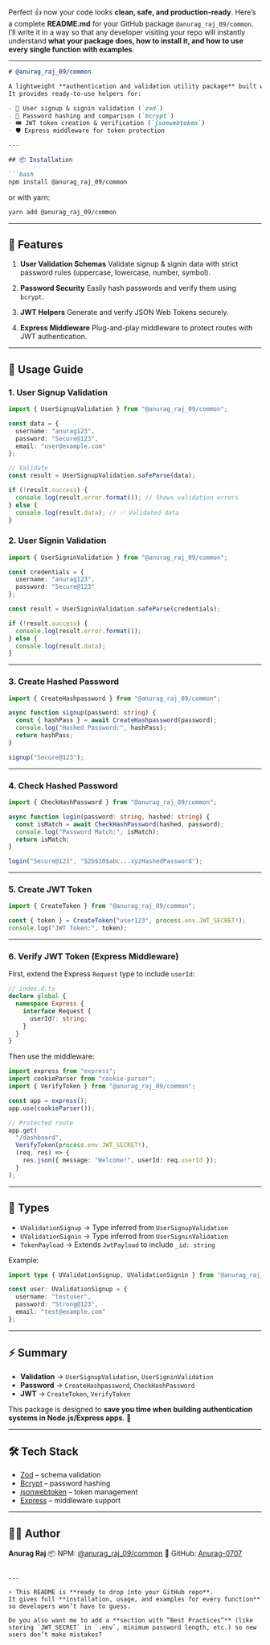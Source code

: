 Perfect 👍 now your code looks **clean, safe, and production-ready**.
Here’s a complete **README.md** for your GitHub package `@anurag_raj_09/common`. I’ll write it in a way so that any developer visiting your repo will instantly understand **what your package does, how to install it, and how to use every single function with examples**.

---

````markdown
# @anurag_raj_09/common

A lightweight **authentication and validation utility package** built with **TypeScript, Zod, Bcrypt, and JWT**.  
It provides ready-to-use helpers for:

- 🔐 User signup & signin validation (`zod`)
- 🔑 Password hashing and comparison (`bcrypt`)
- 🎟️ JWT token creation & verification (`jsonwebtoken`)
- 🛡️ Express middleware for token protection

---

## 📦 Installation

```bash
npm install @anurag_raj_09/common
````

or with yarn:

```bash
yarn add @anurag_raj_09/common
```

---

## 🚀 Features

1. **User Validation Schemas**
   Validate signup & signin data with strict password rules (uppercase, lowercase, number, symbol).

2. **Password Security**
   Easily hash passwords and verify them using `bcrypt`.

3. **JWT Helpers**
   Generate and verify JSON Web Tokens securely.

4. **Express Middleware**
   Plug-and-play middleware to protect routes with JWT authentication.

---

## 📖 Usage Guide

### 1. User Signup Validation

```ts
import { UserSignupValidation } from "@anurag_raj_09/common";

const data = {
  username: "anurag123",
  password: "Secure@123",
  email: "user@example.com"
};

// Validate
const result = UserSignupValidation.safeParse(data);

if (!result.success) {
  console.log(result.error.format()); // Shows validation errors
} else {
  console.log(result.data); // ✅ Validated data
}
```

### 2. User Signin Validation

```ts
import { UserSigninValidation } from "@anurag_raj_09/common";

const credentials = {
  username: "anurag123",
  password: "Secure@123"
};

const result = UserSigninValidation.safeParse(credentials);

if (!result.success) {
  console.log(result.error.format());
} else {
  console.log(result.data);
}
```

---

### 3. Create Hashed Password

```ts
import { CreateHashpassword } from "@anurag_raj_09/common";

async function signup(password: string) {
  const { hashPass } = await CreateHashpassword(password);
  console.log("Hashed Password:", hashPass);
  return hashPass;
}

signup("Secure@123");
```

---

### 4. Check Hashed Password

```ts
import { CheckHashPassword } from "@anurag_raj_09/common";

async function login(password: string, hashed: string) {
  const isMatch = await CheckHashPassword(hashed, password);
  console.log("Password Match:", isMatch);
  return isMatch;
}

login("Secure@123", "$2b$10$abc...xyzHashedPassword");
```

---

### 5. Create JWT Token

```ts
import { CreateToken } from "@anurag_raj_09/common";

const { token } = CreateToken("user123", process.env.JWT_SECRET!);
console.log("JWT Token:", token);
```

---

### 6. Verify JWT Token (Express Middleware)

First, extend the Express `Request` type to include `userId`:

```ts
// index.d.ts
declare global {
  namespace Express {
    interface Request {
      userId?: string;
    }
  }
}
```

Then use the middleware:

```ts
import express from "express";
import cookieParser from "cookie-parser";
import { VerifyToken } from "@anurag_raj_09/common";

const app = express();
app.use(cookieParser());

// Protected route
app.get(
  "/dashboard",
  VerifyToken(process.env.JWT_SECRET!),
  (req, res) => {
    res.json({ message: "Welcome!", userId: req.userId });
  }
);
```

---

## 📑 Types

* `UValidationSignup` → Type inferred from `UserSignupValidation`
* `UValidationSignin` → Type inferred from `UserSigninValidation`
* `TokenPayload` → Extends `JwtPayload` to include `_id: string`

Example:

```ts
import type { UValidationSignup, UValidationSignin } from "@anurag_raj_09/common";

const user: UValidationSignup = {
  username: "testuser",
  password: "Strong@123",
  email: "test@example.com"
};
```

---

## ⚡ Summary

* **Validation** → `UserSignupValidation`, `UserSigninValidation`
* **Password** → `CreateHashpassword`, `CheckHashPassword`
* **JWT** → `CreateToken`, `VerifyToken`

This package is designed to **save you time when building authentication systems in Node.js/Express apps**. 🚀

---

## 🛠️ Tech Stack

* [Zod](https://github.com/colinhacks/zod) – schema validation
* [Bcrypt](https://github.com/kelektiv/node.bcrypt.js) – password hashing
* [jsonwebtoken](https://github.com/auth0/node-jsonwebtoken) – token management
* [Express](https://expressjs.com/) – middleware support

---

## 👨‍💻 Author

**Anurag Raj**
📦 NPM: [@anurag\_raj\_09/common](https://www.npmjs.com/package/@anurag_raj_09/common)
🐙 GitHub: [Anurag-0707](https://github.com/Anurag07-07)

```

---

⚡ This README is **ready to drop into your GitHub repo**.  
It gives full **installation, usage, and examples for every function** so developers won’t have to guess.

Do you also want me to add a **section with “Best Practices”** (like storing `JWT_SECRET` in `.env`, minimum password length, etc.) so new users don’t make mistakes?
```
